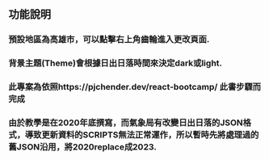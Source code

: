 
## 功能說明
### 預設地區為高雄市，可以點擊右上角齒輪進入更改頁面.
### 背景主題(Theme)會根據日出日落時間來決定dark或light.

### 此專案為依照https://pjchender.dev/react-bootcamp/  此書步驟而完成
### 由於教學是在2020年底撰寫，而氣象局有改變日出日落的JSON格式，導致更新資料的SCRIPTS無法正常運作，所以暫時先將處理過的舊JSON沿用，將2020replace成2023.
